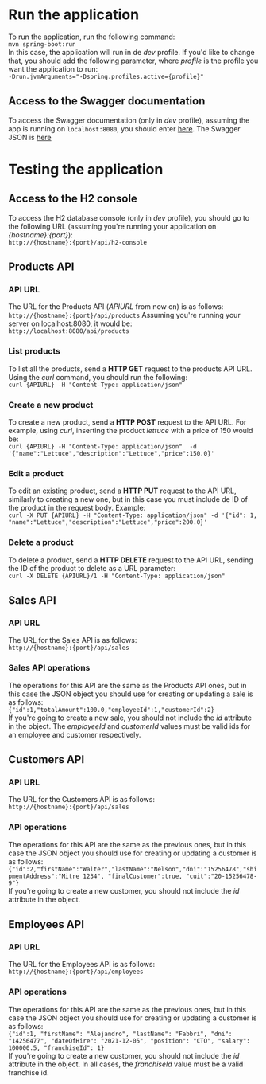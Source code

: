 # Run the application
To run the application, run the following command:  
	`mvn spring-boot:run`  
In this case, the application will run in de *dev* profile. If you'd like to change that, you should add the following parameter, where *profile* is the profile you want the application to run:  
	`-Drun.jvmArguments="-Dspring.profiles.active={profile}"`

## Access to the Swagger documentation
To access the Swagger documentation (only in *dev* profile), assuming the app is running on `localhost:8080`, you should enter [here](http://localhost:8080/api/swagger-ui/index.html). The Swagger JSON is [here](http://localhost:8080/api/v2/api-docs)

# Testing the application
## Access to the H2 console
To access the H2 database console (only in *dev* profile), you should go to the following URL (assuming you're running your application on *{hostname}:{port}*):  
	`http://{hostname}:{port}/api/h2-console`
## Products API
### API URL
The URL for the Products API (*APIURL* from now on) is as follows:  
	`http://{hostname}:{port}/api/products`
Assuming you're running your server on localhost:8080, it would be:  
	`http://localhost:8080/api/products`
### List products
To list all the products, send a **HTTP GET** request to the products API URL. Using the *curl* command, you should run the following:  
	`curl {APIURL} -H "Content-Type: application/json"`
### Create a new product
To create a new product, send a **HTTP POST** request to the API URL. For example, using *curl*, inserting the product *lettuce* with a price of 150 would be:  
	`curl {APIURL} -H "Content-Type: application/json"  -d '{"name":"Lettuce","description":"Lettuce","price":150.0}'`
### Edit a product
To edit an existing product, send a **HTTP PUT** request to the API URL, similarly to creating a new one, but in this case you must include de ID of the product in the request body. Example:  
	`curl -X PUT {APIURL} -H "Content-Type: application/json" -d '{"id": 1, "name":"Lettuce","description":"Lettuce","price":200.0}'`
### Delete a product
To delete a product, send a **HTTP DELETE** request to the API URL, sending the ID of the product to delete as a URL parameter:  
	`curl -X DELETE {APIURL}/1 -H "Content-Type: application/json"`
## Sales API
### API URL
The URL for the Sales API is as follows:  
	`http://{hostname}:{port}/api/sales`
### Sales API operations
The operations for this API are the same as the Products API ones, but in this case the JSON object you should use for creating or updating a sale is as follows:  
	`{"id":1,"totalAmount":100.0,"employeeId":1,"customerId":2}`  
If you're going to create a new sale, you should not include the *id* attribute in the object. The *employeeId* and *customerId* values must be valid ids for an employee and customer respectively.
## Customers API
### API URL
The URL for the Customers API is as follows:  
	`http://{hostname}:{port}/api/sales`
### API operations
The operations for this API are the same as the previous ones, but in this case the JSON object you should use for creating or updating a customer is as follows:  
`{"id":2,"firstName":"Walter","lastName":"Nelson","dni":"15256478","shipmentAddress":"Mitre 1234", "finalCustomer":true, "cuit":"20-15256478-9"}`  
If you're going to create a new customer, you should not include the *id* attribute in the object.
## Employees API
### API URL
The URL for the Employees API is as follows:  
	`http://{hostname}:{port}/api/employees`
### API operations
The operations for this API are the same as the previous ones, but in this case the JSON object you should use for creating or updating a customer is as follows:  
	`{"id":1, "firstName": "Alejandro", "lastName": "Fabbri", "dni": "14256477", "dateOfHire": "2021-12-05", "position": "CTO", "salary": 100000.5, "franchiseId": 1}`  
If you're going to create a new customer, you should not include the *id* attribute in the object. In all cases, the *franchiseId* value must be a valid franchise id.
